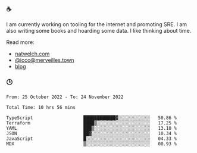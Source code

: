### ☕

I am currently working on tooling for the internet and promoting SRE. I am also writing some books and hoarding some data. I like thinking about time. 

Read more:

 - [natwelch.com](https://natwelch.com)
 - [@icco@merveilles.town](https://merveilles.town/@icco)
 - [blog](https://writing.natwelch.com)

### 🕒

<!--START_SECTION:waka-->

```text
From: 25 October 2022 - To: 24 November 2022

Total Time: 10 hrs 56 mins

TypeScript                   ████████████▓░░░░░░░░░░░░   50.86 %
Terraform                    ████▒░░░░░░░░░░░░░░░░░░░░   17.25 %
YAML                         ███▒░░░░░░░░░░░░░░░░░░░░░   13.10 %
JSON                         ██▓░░░░░░░░░░░░░░░░░░░░░░   10.34 %
JavaScript                   █░░░░░░░░░░░░░░░░░░░░░░░░   04.33 %
MDX                          ▒░░░░░░░░░░░░░░░░░░░░░░░░   00.93 %
```

<!--END_SECTION:waka-->
